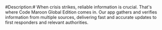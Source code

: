 #Description:#
When crisis strikes, reliable information is crucial. That's where Code Maroon Global Edition comes in. Our app gathers and verifies information from multiple sources, delivering fast and accurate updates to first responders and relevant authorities.
